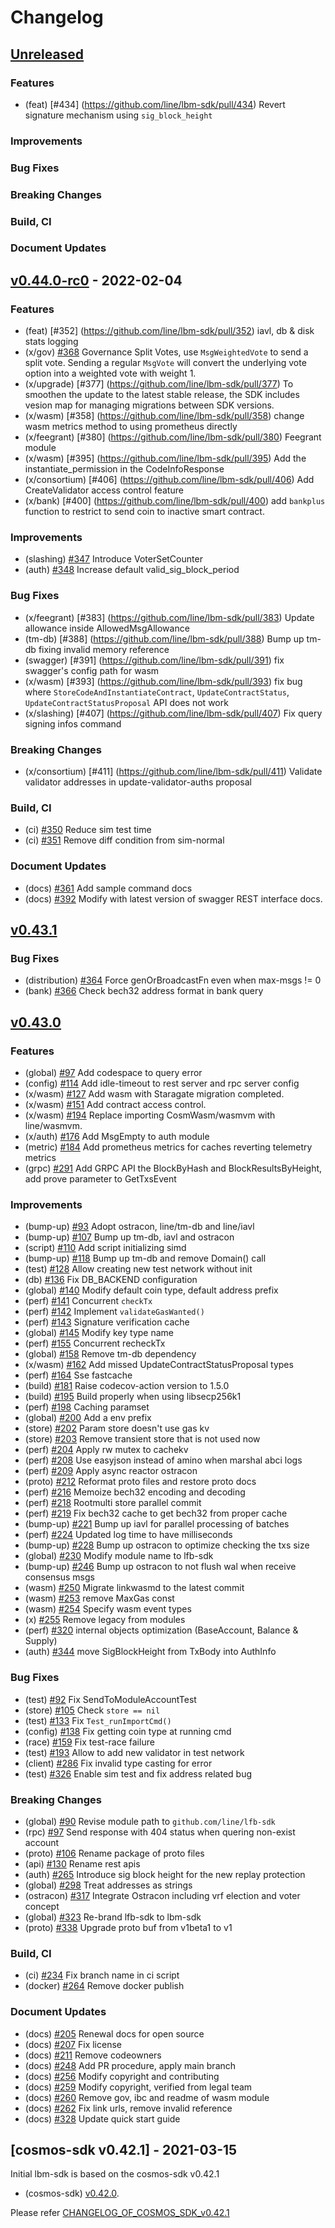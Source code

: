 <!--
Guiding Principles:

Changelogs are for humans, not machines.
There should be an entry for every single version.
The same types of changes should be grouped.
Versions and sections should be linkable.
The latest version comes first.
The release date of each version is displayed.
Mention whether you follow Semantic Versioning.

Usage:

Change log entries are to be added to the Unreleased section under the
appropriate stanza (see below). Each entry should ideally include a tag and
the Github issue reference in the following format:

* (<tag>) \#<issue-number> message

The issue numbers will later be link-ified during the release process so you do
not have to worry about including a link manually, but you can if you wish.

Types of changes (Stanzas):

"Features" for new features.
"Improvements" for changes in existing functionality.
"Deprecated" for soon-to-be removed features.
"Bug Fixes" for any bug fixes.
"Client Breaking" for breaking Protobuf, gRPC and REST routes used by end-users.
"CLI Breaking" for breaking CLI commands.
"API Breaking" for breaking exported APIs used by developers building on SDK.
"State Machine Breaking" for any changes that result in a different AppState given same genesisState and txList.
Ref: https://keepachangelog.com/en/1.0.0/
-->

# Changelog

## [Unreleased](https://github.com/line/lbm-sdk/compare/v0.44.0-rc...HEAD)

### Features
* (feat) [\#434] (https://github.com/line/lbm-sdk/pull/434) Revert signature mechanism using `sig_block_height`

### Improvements

### Bug Fixes

### Breaking Changes

### Build, CI

### Document Updates

## [v0.44.0-rc0](https://github.com/line/lbm-sdk/releases/tag/v0.44.0-rc0) - 2022-02-04

### Features
* (feat) [\#352] (https://github.com/line/lbm-sdk/pull/352) iavl, db & disk stats logging
* (x/gov) [\#368](https://github.com/line/lbm-sdk/pull/368) Governance Split Votes, use `MsgWeightedVote` to send a split vote. Sending a regular `MsgVote` will convert the underlying vote option into a weighted vote with weight 1.
* (x/upgrade) [\#377] (https://github.com/line/lbm-sdk/pull/377) To smoothen the update to the latest stable release, the SDK includes vesion map for managing migrations between SDK versions.
* (x/wasm) [\#358] (https://github.com/line/lbm-sdk/pull/358) change wasm metrics method to using prometheus directly
* (x/feegrant) [\#380] (https://github.com/line/lbm-sdk/pull/380) Feegrant module
* (x/wasm) [\#395] (https://github.com/line/lbm-sdk/pull/395) Add the instantiate_permission in the CodeInfoResponse
* (x/consortium) [\#406] (https://github.com/line/lbm-sdk/pull/406) Add CreateValidator access control feature
* (x/bank) [\#400] (https://github.com/line/lbm-sdk/pull/400) add `bankplus` function to restrict to send coin to inactive smart contract.

### Improvements
* (slashing) [\#347](https://github.com/line/lbm-sdk/pull/347) Introduce VoterSetCounter
* (auth) [\#348](https://github.com/line/lbm-sdk/pull/348) Increase default valid_sig_block_period

### Bug Fixes
* (x/feegrant) [\#383] (https://github.com/line/lbm-sdk/pull/383) Update allowance inside AllowedMsgAllowance
* (tm-db) [\#388] (https://github.com/line/lbm-sdk/pull/388) Bump up tm-db fixing invalid memory reference
* (swagger) [\#391] (https://github.com/line/lbm-sdk/pull/391) fix swagger's config path for wasm
* (x/wasm) [\#393] (https://github.com/line/lbm-sdk/pull/393) fix bug where `StoreCodeAndInstantiateContract`, `UpdateContractStatus`, `UpdateContractStatusProposal` API does not work
* (x/slashing) [\#407] (https://github.com/line/lbm-sdk/pull/407) Fix query signing infos command

### Breaking Changes
* (x/consortium) [\#411] (https://github.com/line/lbm-sdk/pull/411) Validate validator addresses in update-validator-auths proposal

### Build, CI
* (ci) [\#350](https://github.com/line/lbm-sdk/pull/350) Reduce sim test time
* (ci) [\#351](https://github.com/line/lbm-sdk/pull/351) Remove diff condition from sim-normal

### Document Updates
* (docs) [\#361](https://github.com/line/lbm-sdk/pull/361) Add sample command docs
* (docs) [\#392](https://github.com/line/lbm-sdk/pull/392) Modify with latest version of swagger REST interface docs.


## [v0.43.1](https://github.com/line/lbm-sdk/releases/tag/v0.43.1)

### Bug Fixes
* (distribution) [\#364](https://github.com/line/lbm-sdk/pull/364) Force genOrBroadcastFn even when max-msgs != 0
* (bank) [\#366](https://github.com/line/lbm-sdk/pull/366) Check bech32 address format in bank query

## [v0.43.0](https://github.com/line/lbm-sdk/releases/tag/v0.43.0)

### Features
* (global) [\#97](https://github.com/line/lbm-sdk/pull/97) Add codespace to query error
* (config) [\#114](https://github.com/line/lbm-sdk/pull/114) Add idle-timeout to rest server and rpc server config
* (x/wasm) [\#127](https://github.com/line/lbm-sdk/pull/127) Add wasm with Staragate migration completed.
* (x/wasm) [\#151](https://github.com/line/lbm-sdk/pull/151) Add contract access control.
* (x/wasm) [\#194](https://github.com/line/lbm-sdk/pull/194) Replace importing CosmWasm/wasmvm with line/wasmvm.
* (x/auth) [\#176](https://github.com/line/lbm-sdk/pull/176) Add MsgEmpty to auth module
* (metric) [\#184](https://github.com/line/lbm-sdk/pull/184) Add prometheus metrics for caches reverting telemetry metrics
* (grpc) [\#291](https://github.com/line/lbm-sdk/pull/291) Add GRPC API the BlockByHash and BlockResultsByHeight, add prove parameter to GetTxsEvent

### Improvements
* (bump-up) [\#93](https://github.com/line/lbm-sdk/pull/93) Adopt ostracon, line/tm-db and line/iavl
* (bump-up) [\#107](https://github.com/line/lbm-sdk/pull/107) Bump up tm-db, iavl and ostracon
* (script) [\#110](https://github.com/line/lbm-sdk/pull/110) Add script initializing simd
* (bump-up) [\#118](https://github.com/line/lbm-sdk/pull/118) Bump up tm-db and remove Domain() call
* (test) [\#128](https://github.com/line/lbm-sdk/pull/128) Allow creating new test network without init
* (db) [\#136](https://github.com/line/lbm-sdk/pull/136) Fix DB_BACKEND configuration
* (global) [\#140](https://github.com/line/lbm-sdk/pull/140) Modify default coin type, default address prefix
* (perf) [\#141](https://github.com/line/lbm-sdk/pull/141) Concurrent `checkTx`
* (perf) [\#142](https://github.com/line/lbm-sdk/pull/142) Implement `validateGasWanted()`
* (perf) [\#143](https://github.com/line/lbm-sdk/pull/143) Signature verification cache
* (global) [\#145](https://github.com/line/lbm-sdk/pull/145) Modify key type name
* (perf) [\#155](https://github.com/line/lbm-sdk/pull/155) Concurrent recheckTx
* (global) [\#158](https://github.com/line/lbm-sdk/pull/158) Remove tm-db dependency
* (x/wasm) [\#162](https://github.com/line/lbm-sdk/pull/162) Add missed UpdateContractStatusProposal types
* (perf) [\#164](https://github.com/line/lbm-sdk/pull/164) Sse fastcache
* (build) [\#181](https://github.com/line/lbm-sdk/pull/181) Raise codecov-action version to 1.5.0
* (build) [\#195](https://github.com/line/lbm-sdk/pull/195) Build properly when using libsecp256k1
* (perf) [\#198](https://github.com/line/lbm-sdk/pull/198) Caching paramset
* (global) [\#200](https://github.com/line/lbm-sdk/pull/200) Add a env prefix
* (store) [\#202](https://github.com/line/lbm-sdk/pull/202) Param store doesn't use gas kv
* (store) [\#203](https://github.com/line/lbm-sdk/pull/203) Remove transient store that is not used now
* (perf) [\#204](https://github.com/line/lbm-sdk/pull/204) Apply rw mutex to cachekv
* (perf) [\#208](https://github.com/line/lbm-sdk/pull/208) Use easyjson instead of amino when marshal abci logs
* (perf) [\#209](https://github.com/line/lbm-sdk/pull/209) Apply async reactor ostracon
* (proto) [\#212](https://github.com/line/lbm-sdk/pull/212) Reformat proto files and restore proto docs
* (perf) [\#216](https://github.com/line/lbm-sdk/pull/216) Memoize bech32 encoding and decoding
* (perf) [\#218](https://github.com/line/lbm-sdk/pull/218) Rootmulti store parallel commit
* (perf) [\#219](https://github.com/line/lbm-sdk/pull/219) Fix bech32 cache to get bech32 from proper cache
* (bump-up) [\#221](https://github.com/line/lbm-sdk/pull/221) Bump up iavl for parallel processing of batches
* (perf) [\#224](https://github.com/line/lbm-sdk/pull/224) Updated log time to have milliseconds
* (bump-up) [\#228](https://github.com/line/lbm-sdk/pull/228) Bump up ostracon to optimize checking the txs size
* (global) [\#230](https://github.com/line/lbm-sdk/pull/230) Modify module name to lfb-sdk
* (bump-up) [\#246](https://github.com/line/lbm-sdk/pull/246) Bump up ostracon to not flush wal when receive consensus msgs
* (wasm) [\#250](https://github.com/line/lbm-sdk/pull/250) Migrate linkwasmd to the latest commit
* (wasm) [\#253](https://github.com/line/lbm-sdk/pull/253) remove MaxGas const
* (wasm) [\#254](https://github.com/line/lbm-sdk/pull/254) Specify wasm event types
* (x) [\#255](https://github.com/line/lbm-sdk/pull/255) Remove legacy from modules
* (perf) [\#320](https:/github.com/line/lbm-sdk/pull/320) internal objects optimization (BaseAccount, Balance & Supply)
* (auth) [\#344](https://github.com/line/lbm-sdk/pull/344) move SigBlockHeight from TxBody into AuthInfo

### Bug Fixes
* (test) [\#92](https://github.com/line/lbm-sdk/pull/92) Fix SendToModuleAccountTest
* (store) [\#105](https://github.com/line/lbm-sdk/pull/105) Check `store == nil`
* (test) [\#133](https://github.com/line/lbm-sdk/pull/133) Fix `Test_runImportCmd()`
* (config) [\#138](https://github.com/line/lbm-sdk/pull/138) Fix getting coin type at running cmd
* (race) [\#159](https://github.com/line/lbm-sdk/pull/159) Fix test-race failure
* (test) [\#193](https://github.com/line/lbm-sdk/pull/193) Allow to add new validator in test network
* (client) [\#286](https://github.com/line/lbm-sdk/pull/286) Fix invalid type casting for error
* (test) [\#326](https://github.com/line/lbm-sdk/pull/326) Enable sim test and fix address related bug

### Breaking Changes
* (global) [\#90](https://github.com/line/lbm-sdk/pull/90) Revise module path to `github.com/line/lfb-sdk`
* (rpc) [\#97](https://github.com/line/lbm-sdk/pull/97) Send response with 404 status when quering non-exist account
* (proto) [\#106](https://github.com/line/lbm-sdk/pull/106) Rename package of proto files
* (api) [\#130](https://github.com/line/lbm-sdk/pull/130) Rename rest apis
* (auth) [\#265](https://github.com/line/lbm-sdk/pull/265) Introduce sig block height for the new replay protection
* (global) [\#298](https://github.com/line/lbm-sdk/pull/298) Treat addresses as strings
* (ostracon) [\#317](https://github.com/line/lbm-sdk/pull/317) Integrate Ostracon including vrf election and voter concept
* (global) [\#323](https://github.com/line/lfb-sdk/pull/323) Re-brand lfb-sdk to lbm-sdk
* (proto) [\#338](https://github.com/line/lbm-sdk/pull/338) Upgrade proto buf from v1beta1 to v1

### Build, CI
* (ci) [\#234](https://github.com/line/lbm-sdk/pull/234) Fix branch name in ci script
* (docker) [\#264](https://github.com/line/lbm-sdk/pull/264) Remove docker publish

### Document Updates
* (docs) [\#205](https://github.com/line/lbm-sdk/pull/205) Renewal docs for open source
* (docs) [\#207](https://github.com/line/lbm-sdk/pull/207) Fix license
* (docs) [\#211](https://github.com/line/lbm-sdk/pull/211) Remove codeowners
* (docs) [\#248](https://github.com/line/lbm-sdk/pull/248) Add PR procedure, apply main branch
* (docs) [\#256](https://github.com/line/lbm-sdk/pull/256) Modify copyright and contributing
* (docs) [\#259](https://github.com/line/lbm-sdk/pull/259) Modify copyright, verified from legal team
* (docs) [\#260](https://github.com/line/lbm-sdk/pull/260) Remove gov, ibc and readme of wasm module
* (docs) [\#262](https://github.com/line/lbm-sdk/pull/262) Fix link urls, remove invalid reference
* (docs) [\#328](https://github.com/line/lbm-sdk/pull/328) Update quick start guide

## [cosmos-sdk v0.42.1] - 2021-03-15
Initial lbm-sdk is based on the cosmos-sdk v0.42.1

* (cosmos-sdk) [v0.42.0](https://github.com/cosmos/cosmos-sdk/releases/tag/v0.42.1).

Please refer [CHANGELOG_OF_COSMOS_SDK_v0.42.1](https://github.com/cosmos/cosmos-sdk/blob/v0.42.1/CHANGELOG.md)
